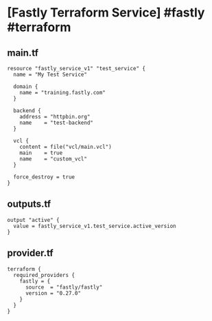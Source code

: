 # [Fastly Terraform Service] #fastly #terraform

## main.tf

```hcl
resource "fastly_service_v1" "test_service" {
  name = "My Test Service"

  domain {
    name = "training.fastly.com"
  }

  backend {
    address = "httpbin.org"
    name    = "test-backend"
  }
  
  vcl {
    content = file("vcl/main.vcl")
    main    = true
    name    = "custom_vcl"
  }

  force_destroy = true
}
```

## outputs.tf

```hcl
output "active" {
  value = fastly_service_v1.test_service.active_version
}
```

## provider.tf

```hcl
terraform {
  required_providers {
    fastly = {
      source  = "fastly/fastly"
      version = "0.27.0"
    }
  }
}
```

